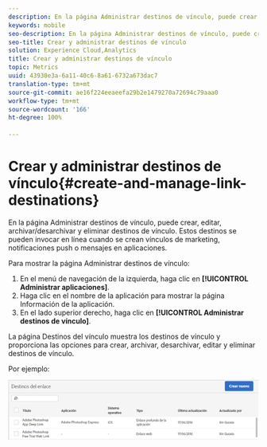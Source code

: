 ```yaml
---
description: En la página Administrar destinos de vínculo, puede crear, editar, archivar/desarchivar y eliminar destinos de vínculo. Estos destinos se pueden invocar en línea cuando se crean vínculos de marketing, notificaciones push o mensajes en aplicaciones.
keywords: mobile
seo-description: En la página Administrar destinos de vínculo, puede crear, editar, archivar/desarchivar y eliminar destinos de vínculo. Estos destinos se pueden invocar en línea cuando se crean vínculos de marketing, notificaciones push o mensajes en aplicaciones.
seo-title: Crear y administrar destinos de vínculo
solution: Experience Cloud,Analytics
title: Crear y administrar destinos de vínculo
topic: Metrics
uuid: 43930e3a-6a11-40c6-8a61-6732a673dac7
translation-type: tm+mt
source-git-commit: ae16f224eeaeefa29b2e1479270a72694c79aaa0
workflow-type: tm+mt
source-wordcount: '166'
ht-degree: 100%

---
```



# Crear y administrar destinos de vínculo{#create-and-manage-link-destinations}

En la página Administrar destinos de vínculo, puede crear, editar, archivar/desarchivar y eliminar destinos de vínculo. Estos destinos se pueden invocar en línea cuando se crean vínculos de marketing, notificaciones push o mensajes en aplicaciones.

Para mostrar la página Administrar destinos de vínculo:

1. En el menú de navegación de la izquierda, haga clic en **[!UICONTROL Administrar aplicaciones]**.
1. Haga clic en el nombre de la aplicación para mostrar la página Información de la aplicación.
1. En el lado superior derecho, haga clic en **[!UICONTROL Administrar destinos de vínculo]**.

La página Destinos del vínculo muestra los destinos de vínculo y proporciona las opciones para crear, archivar, desarchivar, editar y eliminar destinos de vínculo.

Por ejemplo:

![](assets/link_destinations_list.png)

